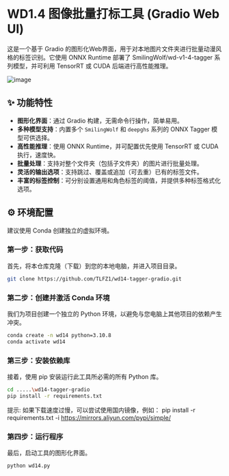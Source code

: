 # WD1.4 图像批量打标工具 (Gradio Web UI)

这是一个基于 Gradio 的图形化Web界面，用于对本地图片文件夹进行批量动漫风格的标签识别。它使用 ONNX Runtime 部署了 SmilingWolf/wd-v1-4-tagger 系列模型，并可利用 TensorRT 或 CUDA 后端进行高性能推理。

![image](https://github.com/user-attachments/assets/f7d0b747-ddf1-455b-80c9-0447aaaeaedb)


## ✨ 功能特性

- **图形化界面**：通过 Gradio 构建，无需命令行操作，简单易用。
- **多种模型支持**：内置多个 `SmilingWolf` 和 `deepghs` 系列的 ONNX Tagger 模型可供选择。
- **高性能推理**：使用 ONNX Runtime，并可配置优先使用 TensorRT 或 CUDA 执行，速度快。
- **批量处理**：支持对整个文件夹（包括子文件夹）的图片进行批量处理。
- **灵活的输出选项**：支持跳过、覆盖或追加（可去重）已有的标签文件。
- **丰富的标签控制**：可分别设置通用和角色标签的阈值，并提供多种标签格式化选项。

## ⚙️ 环境配置

建议使用 Conda 创建独立的虚拟环境。

### 第一步：获取代码
首先，将本仓库克隆（下载）到您的本地电脑，并进入项目目录。
```bash
git clone https://github.com/TLFZ1/wd14-tagger-gradio.git
```

### 第二步：创建并激活 Conda 环境
我们为项目创建一个独立的 Python 环境，以避免与您电脑上其他项目的依赖产生冲突。
```bash
conda create -n wd14 python=3.10.8
conda activate wd14
```

### 第三步：安装依赖库
接着，使用 pip 安装运行此工具所必需的所有 Python 库。
```bash
cd .....\wd14-tagger-gradio
pip install -r requirements.txt
```
提示: 如果下载速度过慢，可以尝试使用国内镜像，例如：
pip install -r requirements.txt -i https://mirrors.aliyun.com/pypi/simple/


### 第四步：运行程序
最后，启动工具的图形化界面。
```bash
python wd14.py
```
